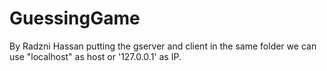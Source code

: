 # GuessingGame
By Radzni Hassan
putting the gserver and client in the same folder we can use "localhost" as host or '127.0.0.1' as IP.
